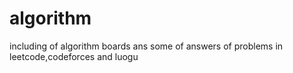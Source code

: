 # algorithm
including of algorithm boards  ans  some of answers of problems in leetcode,codeforces and luogu
